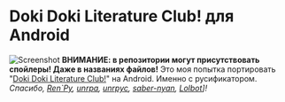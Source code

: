 # Doki Doki Literature Club! для Android
![Screenshot](https://i.imgur.com/JgdOOjp.jpg)
**ВНИМАНИЕ: в репозитории могут присутствовать спойлеры! Даже в названиях файлов!**
Это моя попытка портировать "[Doki Doki Literature Club!](https://vndb.org/v21905)" на Android. Именно с русификатором.
*Спасибо, [Ren`Py](https://github.com/renpy/renpy), [unrpa](https://github.com/Lattyware/unrpa), [unrpyc](https://github.com/CensoredUsername/unrpyc), [saber-nyan](https://github.com/saber-nyan/ddlc-android), [Lolbot](https://github.com/lolbot-iichan)]!*
